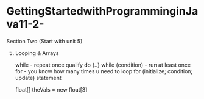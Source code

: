 # GettingStartedwithProgramminginJava11-2-

Section Two (Start with unit 5)

5. Looping & Arrays

    while -  repeat once qualify
    do {..} while (condition) - run at least once
    for - you know how many times u need to loop
        for (initialize; condition; update)
            statement

    float[] theVals = new float[3]

